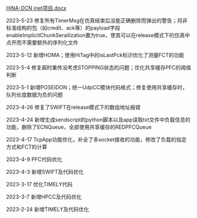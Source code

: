 [HiNA-DCN inet项目.docx](https://github.com/kalsasdf/HiNA-DCN_INET/files/11552528/HiNA-DCN.inet.docx)


2023-5-23 修复所有TimerMsg在仿真结束后没能正确删除而弹出的警告；将非标准结构的包（如credit、ack等）的payload字段enableImplicitChunkSerailization置为true，使其可以在release模式下的仿真中点开而不需要额外的序列化文件

2023-5-12 新增HOMA；使用HiTag中的isLastPck标识优化了测量FCT的功能

2023-5-4 修复超时重传没考虑STOPPING状态的问题；优化共享缓存PFC的阈值判断

2023-5-1 新增POSEIDON；统一UdpCC模块代码格式；修复使用共享缓存时，队列长度数据为负的问题

2023-4-26 修复了SWIFT在release模式下的数组地址报错

2023-4-24 新增生成sendscript的python脚本以及app读取txt文件中负载信息的功能，删除了ECNQueue，全部使用共享缓存的REDPFCQueue

2023-4-17 TcpApp功能优化，补全了多socket接收的功能，修改了负载的指定方式和FCT的计算

2023-4-9 PFC代码优化

2023-4-3 新增SWIFT及代码优化

2023-3-17 优化TIMELY代码

2023-3-7 新增HPCC及代码优化

2023-2-24 新增TIMELY及代码优化
